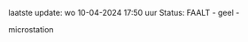 laatste update: 
wo 10-04-2024 17:50   uur 
Status: FAALT - geel - 
<div class="service Y">microstation</div>